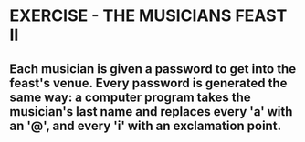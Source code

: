 # EXERCISE - THE MUSICIANS FEAST II
## Each musician is given a password to get into the feast's venue. Every password is generated the same way: a computer program takes the musician's last name and replaces every 'a' with an '@', and every 'i' with an exclamation point.